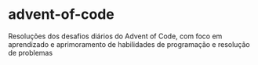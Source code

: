 # advent-of-code
Resoluções dos desafios diários do Advent of Code, com foco em aprendizado e aprimoramento de habilidades de programação e resolução de problemas
